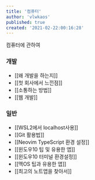 ```yaml
---
title: '컴퓨터'
author: 'vlwkaos'
published: true
created: '2021-02-22:00:16:28'
---
```


컴퓨터에 관하여

### 개발 

- [[왜 개발을 하는지]]
- [[첫 회사에서 느낀점]]
- [[소통하는 방법]]
- [[웹 개발]]

### 일반

- [[WSL2에서 localhost사용]]
- [[Git 활용법]]
- [[Neovim TypeScript 환경 설정]]
- [[윈도우10 팁 및 유용한 앱]]
- [[윈도우10 터미널 환경설정]]
- [[맥OS 팁과 유용한 앱]]
- [[최고의 노트앱을 찾아서]]